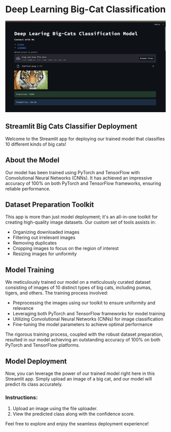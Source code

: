 # Deep Learning Big-Cat Classification

![Alt text](pics/view.png)

## Streamlit Big Cats Classifier Deployment

Welcome to the Streamlit app for deploying our trained model that classifies 10 different kinds of big cats!

## About the Model
Our model has been trained using PyTorch and TensorFlow with Convolutional Neural Networks (CNNs). It has achieved an impressive accuracy of 100% on both PyTorch and TensorFlow frameworks, ensuring reliable performance.

## Dataset Preparation Toolkit
This app is more than just model deployment; it's an all-in-one toolkit for creating high-quality image datasets. Our custom set of tools assists in:
- Organizing downloaded images
- Filtering out irrelevant images
- Removing duplicates
- Cropping images to focus on the region of interest
- Resizing images for uniformity

## Model Training
We meticulously trained our model on a meticulously curated dataset consisting of images of 10 distinct types of big cats, including pumas, tigers, and others. The training process involved:
- Preprocessing the images using our toolkit to ensure uniformity and relevance
- Leveraging both PyTorch and TensorFlow frameworks for model training
- Utilizing Convolutional Neural Networks (CNNs) for image classification
- Fine-tuning the model parameters to achieve optimal performance

The rigorous training process, coupled with the robust dataset preparation, resulted in our model achieving an outstanding accuracy of 100% on both PyTorch and TensorFlow platforms.

## Model Deployment
Now, you can leverage the power of our trained model right here in this Streamlit app. Simply upload an image of a big cat, and our model will predict its class accurately.

### Instructions:
1. Upload an image using the file uploader.
2. View the predicted class along with the confidence score.

Feel free to explore and enjoy the seamless deployment experience!


